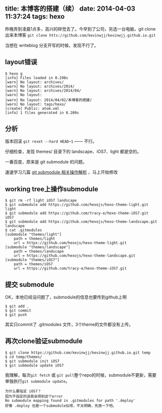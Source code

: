title: 本博客的搭建（续）
date: 2014-04-03 11:37:24
tags: hexo
---

昨晚弄到凌晨1点多，高兴的碎觉去了。今早到了公司，另选一台电脑，git clone 出来本博客
`git clone htts://github.com/kevinwjj/kevinwjj.github.io.git`

当想在 writeblog 分支开写的时候，发现不行了。

layout错误
---

	$ hexo g
	[info] Files loaded in 0.298s
	[warn] No layout: archives/
	[warn] No layout: archives/2014/
	[warn] No layout: archives/2014/04/
	[warn] No layout:
	[warn] No layout: 2014/04/02/本博客的搭建/
	[warn] No layout: tags/hexo/
	[create] Public: atom.xml
	[info] 1 files generated in 0.209s


分析
---
版本回滚 `git reset --hard HEAD~1` —— 不行。

仔细检查，发现 themes/ 目录下的 landscape、iOS7、light 都是空的。

一番百度，原来是 git submodule 的问题。

速速学习几篇 [git submodule 相关操作解析](http://my.oschina.net/shede333/blog/186626) ，马上开始修改

working tree上操作submodule
---

	$ git rm -rf light iOS7 landscape
	$ git submodule add https://github.com/hexojs/hexo-theme-light.git light
	$ git submodule add https://github.com/tracy-e/hexo-theme-iOS7.git iOS7
	$ git submodule add https://github.com/hexojs/hexo-theme-landscape.git landscape
	$ cat .gitmodules
	[submodule "themes/light"]
        path = themes/light
        url = https://github.com/hexojs/hexo-theme-light.git
	[submodule "themes/landscape"]
        path = themes/landscape
        url = https://github.com/hexojs/hexo-theme-landscape.git
	[submodule "themes/iOS7"]
        path = themes/iOS7
        url = https://github.com/tracy-e/hexo-theme-iOS7.git


提交 submodule
---
OK，本地已经没问题了，submodule的信息也要传到github上啊

	$ git add .
	$ git commit
	$ git push

其实只commit了 .gitmodules 文件，3个theme的文件都没有上传。

再次clone验证submodule
---

	$ git clone https://github.com/kevinwjj/kevinwjj.github.io.git temp
	$ cd temp/themes/
	$ git submodule init iOS7
	$ git submodule update iOS7

我理解，每次`git fetch` 或 `git pull`整个repo的时候，submodule不更新，需要单独执行`git submodule update`。

	为什么要指定 iOS7？
	因为不指定的话我会得到这个error
	No submodule mapping found in .gitmodules for path '.deploy'
	好像 .deploy 也是一个submodule似得，不太明确，先放一下吧。

